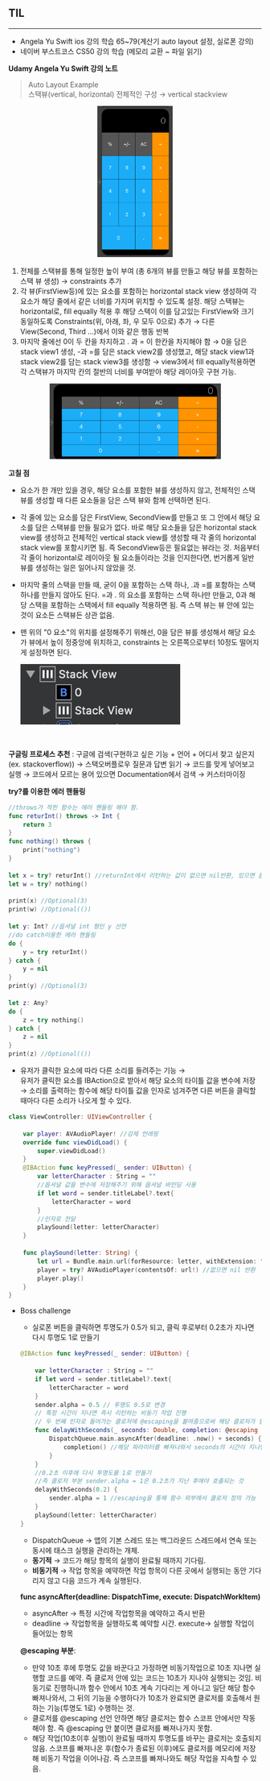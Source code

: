 ## TIL
---
-  Angela Yu Swift ios 강의 학습 65~79(계산기 auto layout 설정, 실로폰 강의)
-  네이버 부스트코스 CS50 강의 학습 (메모리 교환 ~ 파일 읽기)

**Udamy Angela Yu Swift 강의 노트**
> Auto Layout Example
<br> 스택뷰(vertical, horizontal)
전체적인 구성 → vertical stackview

<p align="center">
<img src= "../images/20200110/Untitled.png" height="300">
</p>

1. 전체를 스택뷰를 통해 일정한 높이 부여 (총 6개의 뷰를 만들고 해당 뷰를 포함하는 스택 뷰 생성) →  constraints 추가
2. 각 뷰(FirstView등)에 있는 요소를 포함하는 horizontal stack view 생성하여 각 요소가 해당 줄에서 같은 너비를 가지며 위치할 수 있도록 설정. 해당 스택뷰는 horizontal로, fill equally 적용 후 해당 스택이 이를 담고있는 FirstView와 크기 동일하도록 Constraints(위, 아래, 좌, 우 모두 0으로) 추가 → 다른 View(Second, Third ...)에서 이와 같은 행동 반복
3. 마지막 줄에선 0이 두 칸을 차지하고 . 과 = 이 한칸을 차지해야 함 → 0을 담은 stack view1 생성, -과 =를 담은 stack view2를 생성했고, 해당 stack view1과 stack view2를 담는 stack view3를 생성함 → view3에서 fill equally적용하면 각 스택뷰가 마지막 칸의 절반의 너비를 부여받아 해당 레이아웃 구현 가능. 
<p align="center">
<img src= "../images/20200110/1.png" height="150">
</p>

**고칠 점**
- 요소가 한 개만 있을 경우, 해당 요소를 포함한 뷰를 생성하지 않고, 전체적인 스택 뷰를 생성할 때 다른 요소들을 담은 스택 뷰와 함께 선택하면 된다.
- 각 줄에 있는 요소를 담은 FirstView, SecondView를 만들고 또 그 안에서 해당 요소를 담은 스택뷰를 만들 필요가 없다. 바로 해당 요소들을 담은 horizontal stack view를 생성하고 전체적인 vertical stack view를 생성할 때 각 줄의 horizontal stack view를 포함시키면 됨. 즉 SecondView등은 필요없는 뷰라는 것. 처음부터 각 줄이 horizontal로 레이아웃 될 요소들이라는 것을 인지한다면, 번거롭게 일반 뷰를 생성하는 일은 일어나지 않았을 것.
- 마지막 줄의 스택을 만들 때, 굳이 0을 포함하는 스택 하나, .과 =를 포함하는 스택하나를 만들지 않아도 된다.  =과 . 의 요소를 포함하는 스택 하나만 만들고, 0과 해당 스택을 포함하는 스택에서 fill equally 적용하면 됨. 즉 스택 뷰는 뷰 안에 있는 것이 요소든 스택뷰든 상관 없음.
- 맨 위의 "0 요소"의 위치를 설정해주기 위해선, 0을 담은 뷰를 생성해서 해당 요소가 뷰에서 높이 정중앙에 위치하고, constraints 는 오른쪽으로부터 10정도 떨어지게 설정하면 된다.  

    ![image](../images/20200110/2.png)
<br>

**구글링 프로세스 추천** :  구글에 검색(구현하고 싶은 기능 + 언어 + 어디서 찾고 싶은지(ex. stackoverflow)) → 스택오버플로우 질문과 답변 읽기 → 코드를 맞게 넣어보고 실행 → 코드에서 모르는 용어 있으면 Documentation에서 검색 → 커스터마이징


**try?를 이용한 에러 핸들링**
```swift
//throws가 적힌 함수는 에러 핸들링 해야 함.
func returInt() throws -> Int {
    return 3
}
func nothing() throws {
    print("nothing")
}

let x = try? returInt() //returnInt에서 리턴하는 값이 없으면 nil반환, 있으면 옵셔널(해당 값) 을 상수 x에 할당
let w = try? nothing()

print(x) //Optional(3)
print(w) //Optional(())

let y: Int? //옵셔널 int 형인 y 선언
//do catch이용한 에러 핸들링
do {
    y = try returInt()
} catch {
    y = nil
}
print(y) //Optional(3)

let z: Any?
do {
    z = try nothing()
} catch {
    z = nil
}
print(z) //Optional(())
```

- 유저가 클릭한 요소에 따라 다른 소리를 들려주는 기능 →<br> 유저가 클릭한 요소를 IBAction으로 받아서 해당 요소의 타이틀 값을 변수에 저장 → 소리를 출력하는 함수에 해당 타이틀 값을 인자로 넘겨주면 다른 버튼을 클릭할 때마다 다른 소리가 나오게 할 수 있다.

```swift
class ViewController: UIViewController {
    
    var player: AVAudioPlayer! //강제 언래핑
    override func viewDidLoad() {
        super.viewDidLoad()
    }
    @IBAction func keyPressed(_ sender: UIButton) {
        var letterCharacter : String = ""
        //옵셔널 값을 변수에 저장해주기 위해 옵셔널 바인딩 사용
        if let word = sender.titleLabel?.text{
            letterCharacter = word
        }
        //인자로 전달
        playSound(letter: letterCharacter)
    }
    
    func playSound(letter: String) {
        let url = Bundle.main.url(forResource: letter, withExtension: "wav")
        player = try? AVAudioPlayer(contentsOf: url!) //없으면 nil 반환
        player.play()
    }
}
```
   

- Boss challenge
    - 실로폰 버튼을 클릭하면 투명도가 0.5가 되고, 클릭 후로부터 0.2초가 지나면 다시 투명도 1로 만들기 <br>

    ```swift
    @IBAction func keyPressed(_ sender: UIButton) {
         
        var letterCharacter : String = ""
        if let word = sender.titleLabel?.text{
            letterCharacter = word
        }
        sender.alpha = 0.5 // 투명도 0.5로 변경
        // 특정 시간이 지나면 즉시 리턴하는 비동기 작업 진행
        // 두 번째 인자로 들어가는 클로저에 @escaping을 붙여줌으로써 해당 클로저가 함수 스코프를 빠져나갈 것임을 컴파일러에게 알려주기
        func delayWithSeconds(_ seconds: Double, completion: @escaping () -> ()) {
            DispatchQueue.main.asyncAfter(deadline: .now() + seconds) {
                completion() //해당 파라미터를 빠져나와서 seconds의 시간이 지나면 투명도 값 바꾸겠다
            }
        }
        //0.2초 이후애 다시 투명도를 1로 만들기
        //즉 클로저 부분 sender.alpha = 1은 0.2초가 지난 후에야 호출되는 것
        delayWithSeconds(0.2) {
            sender.alpha = 1 //escaping을 통해 함수 외부에서 클로저 정의 가능
        } 
        playSound(letter: letterCharacter)
    }
    ```
    - DispatchQueue → 앱의 기본 스레드 또는 백그라운드 스레드에서 연속 또는 동시에 태스크 실행을 관리하는 개체. <br>
    - **동기적** → 코드가 해당 항목의 실행이 완료될 때까지 기다림. <br>
    - **비동기적** → 작업 항목을 예약하면 작업 항목이 다른 곳에서 실행되는 동안 기다리지 않고 다음 코드가 계속 실행된다.

    **func asyncAfter(deadline: DispatchTime, execute: DispatchWorkItem)**
    - asyncAfter → 특정 시간에 작업항목을 예약하고 즉시 반환
    - deadline → 작업항목을 실행하도록 예약할 시간. execute→ 실행할 작업이 들어있는 항목

    **@escaping 부분**:  
    - 만약 10초 후에 투명도 값을 바꾼다고 가정하면 비동기작업으로 10초 지나면 실행할 코드를 예약. 즉 클로저 안에 있는 코드는 10초가 지나야 실행되는 것임. 비동기로 진행하니까 함수 안에서 10초 계속 기다리는 게 아니고 일단 해당 함수 빠져나와서, 그 뒤의 기능을 수행하다가 10초가 완료되면 클로저를 호출해서 원하는 기능(투명도 1로) 수행하는 것. <br>
    - 클로저를 @escaping 선언 안하면 해당 클로저는 함수 스코프 안에서만 작동해야 함. 즉 @escaping 안 붙이면 클로저를 빠져나가지 못함.<br>
    - 해당 작업(10초이후 실행)이 완료될 때까지 투명도를 바꾸는 클로저는 호출되지 않음. 스코프를 빠져나온 후(함수가 종료된 이후)에도 클로저를 메모리에 저장해 비동기 작업을 이어나감. 즉 스코프를 빠져나와도 해당 작업을 지속할 수 있음.
    
